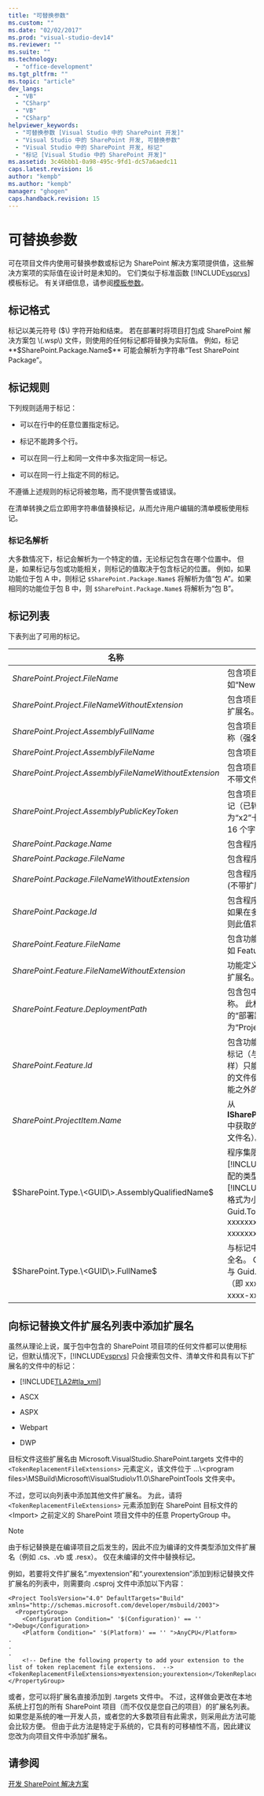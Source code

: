 ```yaml
---
title: "可替换参数"
ms.custom: ""
ms.date: "02/02/2017"
ms.prod: "visual-studio-dev14"
ms.reviewer: ""
ms.suite: ""
ms.technology: 
  - "office-development"
ms.tgt_pltfrm: ""
ms.topic: "article"
dev_langs: 
  - "VB"
  - "CSharp"
  - "VB"
  - "CSharp"
helpviewer_keywords: 
  - "可替换参数 [Visual Studio 中的 SharePoint 开发]"
  - "Visual Studio 中的 SharePoint 开发, 可替换参数"
  - "Visual Studio 中的 SharePoint 开发, 标记"
  - "标记 [Visual Studio 中的 SharePoint 开发]"
ms.assetid: 3c46bbb1-0a98-495c-9fd1-dc57a6aedc11
caps.latest.revision: 16
author: "kempb"
ms.author: "kempb"
manager: "ghogen"
caps.handback.revision: 15
---
```

# 可替换参数
  可在项目文件内使用可替换参数或标记为 SharePoint 解决方案项提供值，这些解决方案项的实际值在设计时是未知的。  它们类似于标准函数 [!INCLUDE[vsprvs](../sharepoint/includes/vsprvs-md.md)] 模板标记。  有关详细信息，请参阅[模板参数](../ide/template-parameters.md)。  
  
## 标记格式  
 标记以美元符号 \($\) 字符开始和结束。  若在部署时将项目打包成 SharePoint 解决方案包 \(.wsp\) 文件，则使用的任何标记都将替换为实际值。  例如，标记 **$SharePoint.Package.Name$** 可能会解析为字符串“Test SharePoint Package”。  
  
## 标记规则  
 下列规则适用于标记：  
  
-   可以在行中的任意位置指定标记。  
  
-   标记不能跨多个行。  
  
-   可以在同一行上和同一文件中多次指定同一标记。  
  
-   可以在同一行上指定不同的标记。  
  
 不遵循上述规则的标记将被忽略，而不提供警告或错误。  
  
 在清单转换之后立即用字符串值替换标记，从而允许用户编辑的清单模板使用标记。  
  
### 标记名解析  
 大多数情况下，标记会解析为一个特定的值，无论标记包含在哪个位置中。  但是，如果标记与包或功能相关，则标记的值取决于包含标记的位置。  例如，如果功能位于包 A 中，则标记 `$SharePoint.Package.Name$` 将解析为值“包 A”。如果相同的功能位于包 B 中，则 `$SharePoint.Package.Name$` 将解析为“包 B”。  
  
## 标记列表  
 下表列出了可用的标记。  
  
|名称|说明|  
|--------|--------|  
|$SharePoint.Project.FileName$|包含项目文件的名称，例如“NewProj.csproj”。|  
|$SharePoint.Project.FileNameWithoutExtension$|包含项目文件的名称，不带文件扩展名。  例如“NewProj”。|  
|$SharePoint.Project.AssemblyFullName$|包含项目的输出程序集的显示名称（强名称）。|  
|$SharePoint.Project.AssemblyFileName$|包含项目的输出程序集的名称。|  
|$SharePoint.Project.AssemblyFileNameWithoutExtension$|包含项目的输出程序集的名称，不带文件扩展名。|  
|$SharePoint.Project.AssemblyPublicKeyToken$|包含项目的输出程序集的公钥标记（已转换为字符串）。（格式为“x2”十六进制格式，长度为 16 个字符。）|  
|$SharePoint.Package.Name$|包含程序包的名称。|  
|$SharePoint.Package.FileName$|包含程序包的定义文件的名称。|  
|$SharePoint.Package.FileNameWithoutExtension$|包含程序包的定义文件的名称\(不带扩展名\)。|  
|$SharePoint.Package.Id$|包含程序包的 SharePoint ID。  如果在多个程序包中使用功能，则此值将发生更改。|  
|$SharePoint.Feature.FileName$|包含功能的定义文件的名称，例如 Feature1.feature。|  
|$SharePoint.Feature.FileNameWithoutExtension$|功能定义文件的名称，不带文件扩展名。|  
|$SharePoint.Feature.DeploymentPath$|包含包中的功能的文件夹的名称。  此标记等同于功能设计器中的“部署路径”属性。  示例值为“Project1\_Feature1”。|  
|$SharePoint.Feature.Id$|包含功能的 SharePoint ID。  此标记（与所有功能级别的标记一样）只能通过功能由包含在包中的文件使用，而不直接添加到功能之外的包中。|  
|$SharePoint.ProjectItem.Name$|从 **ISharePointProjectItem.Name** 中获取的项目项的名称（不是其文件名）。|  
|$SharePoint.Type.\<GUID\>.AssemblyQualifiedName$|程序集限定与标记的 [!INCLUDE[TLA2#tla_guid](../sharepoint/includes/tla2sharptla-guid-md.md)] 匹配的类型的名称。  [!INCLUDE[TLA2#tla_guid](../sharepoint/includes/tla2sharptla-guid-md.md)] 的格式为小写，并与 Guid.ToString\("D"\) 格式（即 xxxxxxxx\-xxxx\-xxxx\-xxxx\-xxxxxxxxxxxx）对应。|  
|$SharePoint.Type.\<GUID\>.FullName$|与标记中的 GUID 匹配的类型的全名。  GUID 的格式为小写，并与 Guid.ToString\("D"\) 格式（即 xxxxxxxx\-xxxx\-xxxx\-xxxx\-xxxxxxxxxxxx）对应。|  
  
## 向标记替换文件扩展名列表中添加扩展名  
 虽然从理论上说，属于包中包含的 SharePoint 项目项的任何文件都可以使用标记，但默认情况下，[!INCLUDE[vsprvs](../sharepoint/includes/vsprvs-md.md)] 只会搜索包文件、清单文件和具有以下扩展名的文件中的标记：  
  
-   [!INCLUDE[TLA2#tla_xml](../sharepoint/includes/tla2sharptla-xml-md.md)]  
  
-   ASCX  
  
-   ASPX  
  
-   Webpart  
  
-   DWP  
  
 目标文件这些扩展名由 Microsoft.VisualStudio.SharePoint.targets 文件中的 `<TokenReplacementFileExtensions>` 元素定义，该文件位于 …\\\<program files\>\\MSBuild\\Microsoft\\VisualStudio\\v11.0\\SharePointTools 文件夹中。  
  
 不过，您可以向列表中添加其他文件扩展名。  为此，请将 `<TokenReplacementFileExtensions>` 元素添加到在 SharePoint 目标文件的 \<Import\> 之前定义的 SharePoint 项目文件中的任意 PropertyGroup 中。  
  
> [!NOTE]  
>  由于标记替换是在编译项目之后发生的，因此不应为编译的文件类型添加文件扩展名（例如 .cs、.vb 或 .resx）。  仅在未编译的文件中替换标记。  
  
 例如，若要将文件扩展名“.myextension”和“.yourextension”添加到标记替换文件扩展名的列表中，则需要向 .csproj 文件中添加以下内容：  
  
```  
<Project ToolsVersion="4.0" DefaultTargets="Build" xmlns="http://schemas.microsoft.com/developer/msbuild/2003">  
  <PropertyGroup>  
    <Configuration Condition=" '$(Configuration)' == '' ">Debug</Configuration>  
    <Platform Condition=" '$(Platform)' == '' ">AnyCPU</Platform>  
.  
.  
.  
    <!-- Define the following property to add your extension to the list of token replacement file extensions.  -->  
<TokenReplacementFileExtensions>myextension;yourextension</TokenReplacementFileExtensions>  
</PropertyGroup>  
```  
  
 或者，您可以将扩展名直接添加到 .targets 文件中。  不过，这样做会更改在本地系统上打包的所有 SharePoint 项目（而不仅仅是您自己的项目）的扩展名列表。  如果您是系统的唯一开发人员，或者您的大多数项目有此需求，则采用此方法可能会比较方便。  但由于此方法是特定于系统的，它具有的可移植性不高，因此建议您改为向项目文件中添加扩展名。  
  
## 请参阅  
 [开发 SharePoint 解决方案](../sharepoint/developing-sharepoint-solutions.md)  
  
  